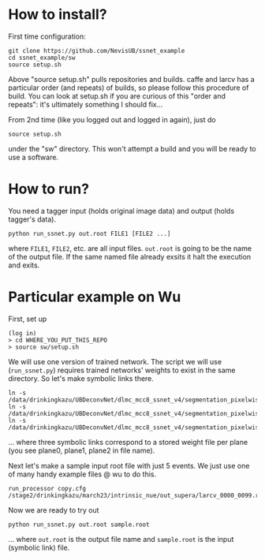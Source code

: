 # How to install?

First time configuration:
```
git clone https://github.com/NevisUB/ssnet_example
cd ssnet_example/sw
source setup.sh
```

Above "source setup.sh" pulls repositories and builds.
caffe and larcv has a particular order (and repeats) of builds, so please follow this procedure of build.
You can look at setup.sh if you are curious of this "order and repeats": it's ultimately something I should fix...

From 2nd time (like you logged out and logged in again), just do
```
source setup.sh
```
under the "sw" directory. This won't attempt a build and you will be ready to use a software.

# How to run?

You need a tagger input (holds original image data) and output (holds tagger's data).

```
python run_ssnet.py out.root FILE1 [FILE2 ...]
```
where ```FILE1```, ```FILE2```, etc. are all input files.
```out.root``` is going to be the name of the output file.
If the same named file already exsits it halt the execution and exits.


# Particular example on Wu
First, set up
```
(log in)
> cd WHERE_YOU_PUT_THIS_REPO
> source sw/setup.sh
```
We will use one version of trained network. The script we will use (```run_ssnet.py```) requires trained networks' weights to exist in the same directory. So let's make symbolic links there.
```
ln -s /data/drinkingkazu/UBDeconvNet/dlmc_mcc8_ssnet_v4/segmentation_pixelwise_ikey_plane0_iter_75500.caffemodel
ln -s /data/drinkingkazu/UBDeconvNet/dlmc_mcc8_ssnet_v4/segmentation_pixelwise_ikey_plane1_iter_65500.caffemodel 
ln -s /data/drinkingkazu/UBDeconvNet/dlmc_mcc8_ssnet_v4/segmentation_pixelwise_ikey_plane2_iter_68000.caffemodel 
```
... where three symbolic links correspond to a stored weight file per plane (you see plane0, plane1, plane2 in file name).

Next let's make a sample input root file with just 5 events. We just use one of many handy example files @ wu to do this.
```
run_processor copy.cfg /stage2/drinkingkazu/march23/intrinsic_nue/out_supera/larcv_0000_0099.root
```

Now we are ready to try out
```
python run_ssnet.py out.root sample.root
```
... where ```out.root``` is the output file name and ```sample.root``` is the input (symbolic link) file.
